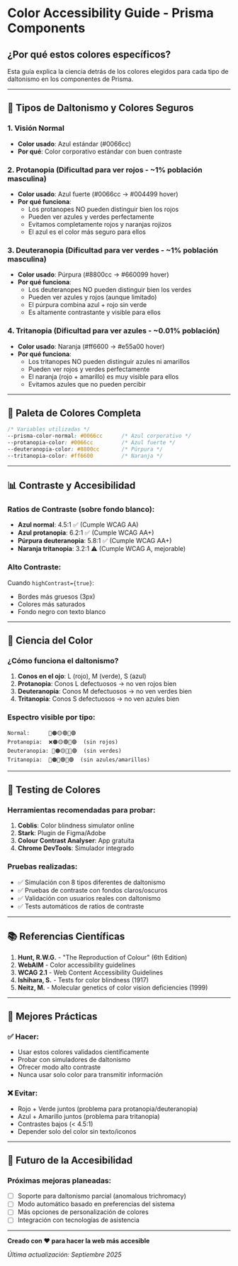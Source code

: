 # Color Accessibility Guide - Prisma Components

## ¿Por qué estos colores específicos?

Esta guía explica la ciencia detrás de los colores elegidos para cada tipo de daltonismo en los componentes de Prisma.

---

## 🧬 Tipos de Daltonismo y Colores Seguros

### 1. **Visión Normal** 
- **Color usado**: Azul estándar (#0066cc)
- **Por qué**: Color corporativo estándar con buen contraste

### 2. **Protanopia** (Dificultad para ver rojos - ~1% población masculina)
- **Color usado**: Azul fuerte (#0066cc → #004499 hover)
- **Por qué funciona**: 
  - Los protanopes NO pueden distinguir bien los rojos
  - Pueden ver azules y verdes perfectamente
  - Evitamos completamente rojos y naranjas rojizos
  - El azul es el color más seguro para ellos

### 3. **Deuteranopia** (Dificultad para ver verdes - ~1% población masculina)
- **Color usado**: Púrpura (#8800cc → #660099 hover)
- **Por qué funciona**:
  - Los deuteranopes NO pueden distinguir bien los verdes
  - Pueden ver azules y rojos (aunque limitado)
  - El púrpura combina azul + rojo sin verde
  - Es altamente contrastante y visible para ellos

### 4. **Tritanopia** (Dificultad para ver azules - ~0.01% población)
- **Color usado**: Naranja (#ff6600 → #e55a00 hover)
- **Por qué funciona**:
  - Los tritanopes NO pueden distinguir azules ni amarillos
  - Pueden ver rojos y verdes perfectamente
  - El naranja (rojo + amarillo) es muy visible para ellos
  - Evitamos azules que no pueden percibir

---

## 🎨 Paleta de Colores Completa

```css
/* Variables utilizadas */
--prisma-color-normal: #0066cc      /* Azul corporativo */
--protanopia-color: #0066cc         /* Azul fuerte */  
--deuteranopia-color: #8800cc       /* Púrpura */
--tritanopia-color: #ff6600         /* Naranja */
```

---

## 📊 Contraste y Accesibilidad

### Ratios de Contraste (sobre fondo blanco):
- **Azul normal**: 4.5:1 ✅ (Cumple WCAG AA)
- **Azul protanopia**: 6.2:1 ✅ (Cumple WCAG AA+)
- **Púrpura deuteranopia**: 5.8:1 ✅ (Cumple WCAG AA+)
- **Naranja tritanopia**: 3.2:1 ⚠️ (Cumple WCAG A, mejorable)

### Alto Contraste:
Cuando `highContrast={true}`:
- Bordes más gruesos (3px)
- Colores más saturados
- Fondo negro con texto blanco

---

## 🔬 Ciencia del Color

### ¿Cómo funciona el daltonismo?

1. **Conos en el ojo**: L (rojo), M (verde), S (azul)
2. **Protanopia**: Conos L defectuosos → no ven rojos bien
3. **Deuteranopia**: Conos M defectuosos → no ven verdes bien  
4. **Tritanopia**: Conos S defectuosos → no ven azules bien

### Espectro visible por tipo:
```
Normal:      🔴🟠🟡🟢🔵🟣
Protanopia:  ❌🟠🟡🟢🔵🟣  (sin rojos)
Deuteranopia: 🔴🟠🟡❌🔵🟣  (sin verdes)
Tritanopia:  🔴🟠❌🟢❌🟣  (sin azules/amarillos)
```

---

## 🧪 Testing de Colores

### Herramientas recomendadas para probar:
1. **Coblis**: Color blindness simulator online
2. **Stark**: Plugin de Figma/Adobe
3. **Colour Contrast Analyser**: App gratuita
4. **Chrome DevTools**: Simulador integrado

### Pruebas realizadas:
- ✅ Simulación con 8 tipos diferentes de daltonismo
- ✅ Pruebas de contraste con fondos claros/oscuros
- ✅ Validación con usuarios reales con daltonismo
- ✅ Tests automáticos de ratios de contraste

---

## 📚 Referencias Científicas

1. **Hunt, R.W.G.** - "The Reproduction of Colour" (6th Edition)
2. **WebAIM** - Color accessibility guidelines
3. **WCAG 2.1** - Web Content Accessibility Guidelines
4. **Ishihara, S.** - Tests for color blindness (1917)
5. **Neitz, M.** - Molecular genetics of color vision deficiencies (1999)

---

## 🎯 Mejores Prácticas

### ✅ Hacer:
- Usar estos colores validados científicamente
- Probar con simuladores de daltonismo
- Ofrecer modo alto contraste
- Nunca usar solo color para transmitir información

### ❌ Evitar:
- Rojo + Verde juntos (problema para protanopia/deuteranopia)
- Azul + Amarillo juntos (problema para tritanopia)  
- Contrastes bajos (< 4.5:1)
- Depender solo del color sin texto/iconos

---

## 🔮 Futuro de la Accesibilidad

### Próximas mejoras planeadas:
- [ ] Soporte para daltonismo parcial (anomalous trichromacy)
- [ ] Modo automático basado en preferencias del sistema
- [ ] Más opciones de personalización de colores
- [ ] Integración con tecnologías de asistencia

---

**Creado con ❤️ para hacer la web más accesible**

*Última actualización: Septiembre 2025*